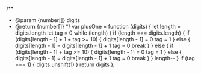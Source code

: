<!--
abbrlink: b7ztxnsa
-->

/**
 * @param {number[]} digits
 * @return {number[]}
 */
var plusOne = function (digits) {
  let length = digits.length
  let tag = 0
  while (length) {
    if (length === digits.length) {
      if (digits[length - 1] + 1 + tag >= 10) {
        digits[length - 1] = 0
        tag = 1
      } else {
        digits[length - 1] = digits[length - 1] + 1
        tag = 0
        break
      }
    } else {
      if (digits[length - 1] + tag >= 10) {
        digits[length - 1] = 0
        tag = 1
      } else {
        digits[length - 1] = digits[length - 1] + 1
        tag = 0
        break
      }
    }
    length--
  }
  if (tag === 1) {
    digits.unshift(1)
  }
  return digits
};